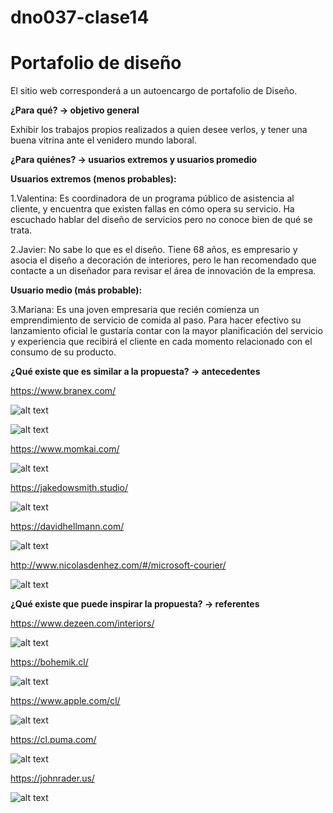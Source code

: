 # dno037-clase14
# Portafolio de diseño 
El sitio web corresponderá a un autoencargo de portafolio de Diseño. 

**¿Para qué? → objetivo general**

 Exhibir los trabajos propios realizados a quien desee verlos, y tener una buena vitrina ante el venidero mundo laboral.

**¿Para quiénes? → usuarios extremos y usuarios promedio**

**Usuarios extremos (menos probables):** 

1.Valentina:
Es coordinadora de un programa público de asistencia al cliente, y encuentra que existen fallas en cómo opera su servicio. Ha escuchado hablar del diseño de servicios pero         no conoce bien de qué se trata. 

2.Javier: 
No sabe lo que es el diseño. Tiene 68 años, es empresario y asocia el diseño a decoración de interiores, pero le han recomendado que contacte a un diseñador para                   revisar el área de innovación de la empresa.

**Usuario medio (más probable):** 

3.Mariana:
Es una joven empresaria que recién comienza un emprendimiento de servicio de comida al paso. Para hacer efectivo su lanzamiento oficial le gustaría contar con la mayor planificación del servicio y experiencia que recibirá el cliente en cada momento relacionado con el consumo de su producto.


**¿Qué existe que es similar a la propuesta? → antecedentes**

https://www.branex.com/

![alt text](https://github.com/rodrigo-bot/dno037-clase14/blob/main/images/branex1.JPG)

![alt text](https://github.com/rodrigo-bot/dno037-clase14/blob/main/images/branex2.JPG)

https://www.momkai.com/

![alt text](https://github.com/rodrigo-bot/dno037-clase14/blob/main/images/momkai.JPG)

https://jakedowsmith.studio/

![alt text](https://github.com/rodrigo-bot/dno037-clase14/blob/main/images/jakedowsmith.JPG)

https://davidhellmann.com/

![alt text](https://github.com/rodrigo-bot/dno037-clase14/blob/main/images/hellmann.JPG)

http://www.nicolasdenhez.com/#/microsoft-courier/

![alt text](https://github.com/rodrigo-bot/dno037-clase14/blob/main/images/denhez.JPG)

**¿Qué existe que puede inspirar la propuesta? → referentes**

https://www.dezeen.com/interiors/

![alt text](https://github.com/rodrigo-bot/dno037-clase14/blob/main/images/dezeen.JPG)

https://bohemik.cl/

![alt text](https://github.com/rodrigo-bot/dno037-clase14/blob/main/images/bohemik.JPG)

https://www.apple.com/cl/

![alt text](https://github.com/rodrigo-bot/dno037-clase14/blob/main/images/apple.JPG)

https://cl.puma.com/

![alt text](https://github.com/rodrigo-bot/dno037-clase14/blob/main/images/puma.JPG)

https://johnrader.us/

![alt text](https://github.com/rodrigo-bot/dno037-clase14/blob/main/images/rader.JPG)
